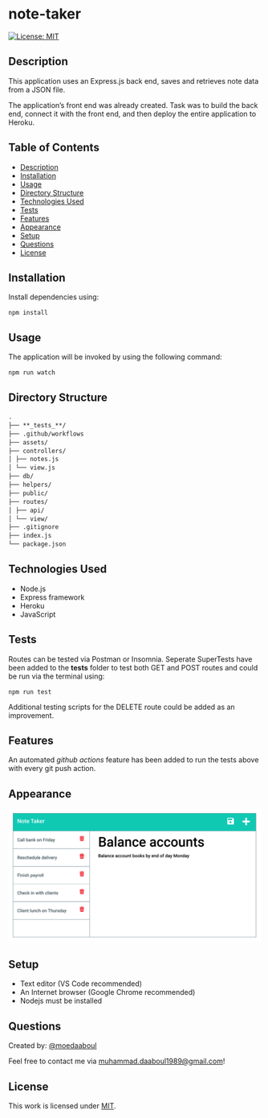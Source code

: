 # note-taker

[![License: MIT](https://img.shields.io/badge/License-MIT-yellow.svg)](https://opensource.org/licenses/MIT)

## Description

This application uses an Express.js back end, saves and retrieves note data from a JSON file.

The application’s front end was already created. Task was to build the back end, connect it with the front end, and then deploy the entire application to Heroku.

## Table of Contents

- [Description](#description)
- [Installation](#installation)
- [Usage](#usage)
- [Directory Structure](#directory-structure)
- [Technologies Used](#technologies-used)
- [Tests](#tests)
- [Features](#features)
- [Appearance](#appearance)
- [Setup](#setup)
- [Questions](#questions)
- [License](#license)

## Installation

​Install dependencies using:

    npm install

## Usage

The application will be invoked by using the following command:

    npm run watch

## Directory Structure

```md
.
├── **_tests_**/
├── .github/workflows
├── assets/
├── controllers/
│ ├── notes.js
│ └── view.js
├── db/
├── helpers/
├── public/
├── routes/
│ ├── api/
│ └── view/
├── .gitignore
├── index.js
└── package.json
```

## Technologies Used

- Node.js
- Express framework
- Heroku
- JavaScript

## Tests

Routes can be tested via Postman or Insomnia. Seperate SuperTests have been added to the **tests** folder to test both GET and POST routes and could be run via the terminal using:

    npm run test

Additional testing scripts for the DELETE route could be added as an improvement.

## Features

An automated _github actions_ feature has been added to run the tests above with every git push action.

## Appearance

![My Node.js note taker app](./assets/appearance.png)

## Setup

- Text editor (VS Code recommended)
- An Internet browser (Google Chrome recommended)
- Nodejs must be installed

## Questions

Created by: [@moedaaboul](https://github.com/moedaaboul)

Feel free to contact me via [muhammad.daaboul1989@gmail.com](muhammad.daaboul1989@gmail.com)!

## License

This work is licensed under
[MIT](#).
